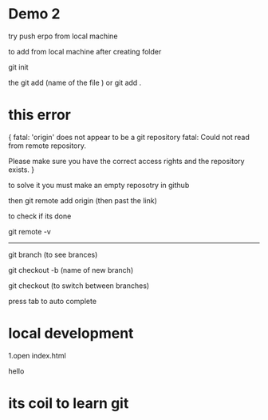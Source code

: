 # Demo 2 

try push erpo from local machine 


to add from local machine after creating folder  

git init 

the git add (name of the file ) or git add .


# this error 

{
fatal: 'origin' does not appear to be a git repository
fatal: Could not read from remote repository.

Please make sure you have the correct access rights
and the repository exists. 
}

to solve it you must make an empty reposotry in github

then 
git remote add origin (then past the link)

to check if its done 

git remote -v

************************************************************

git branch (to see brances) 


git checkout -b (name of new branch)

git checkout (to switch between branches)


press tab to auto complete



# local development 

1.open index.html 

hello 

# its coil to learn git
